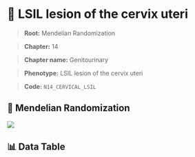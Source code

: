 # 🧪 LSIL lesion of the cervix uteri

> **Root:** Mendelian Randomization

> **Chapter:** 14  

> **Chapter name:** Genitourinary

> **Phenotype:** LSIL lesion of the cervix uteri  

> **Code:** `N14_CERVICAL_LSIL`

## 🧬 Mendelian Randomization  

<img src="/MR/Figures/Forward/N14_CERVICAL_LSIL.png"/>

## 📊 Data Table

<CsvTableMRF src="/public/MR/Data/Forward/N14_CERVICAL_LSIL.csv"/>
